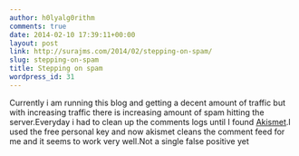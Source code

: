 ```yaml
---
author: h0lyalg0rithm
comments: true
date: 2014-02-10 17:39:11+00:00
layout: post
link: http://surajms.com/2014/02/stepping-on-spam/
slug: stepping-on-spam
title: Stepping on spam
wordpress_id: 31
---
```


Currently i am running this blog and getting a decent amount of traffic but with increasing traffic there is increasing amount of spam hitting the server.Everyday i had to clean up the comments logs until I found [Akismet](https://akismet.com/).I used the free personal key and now akismet cleans the comment feed for me and it seems to work very well.Not a single false positive yet 
